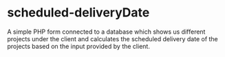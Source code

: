 # scheduled-deliveryDate
A simple PHP form connected to a database which shows us different projects under the client and   calculates the scheduled delivery date of the projects based on the input provided by the client.
